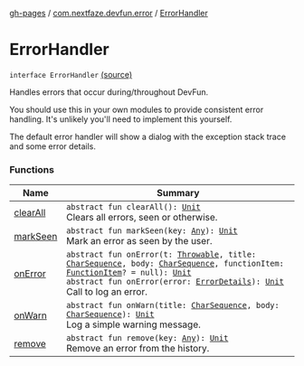 [gh-pages](../../index.md) / [com.nextfaze.devfun.error](../index.md) / [ErrorHandler](./index.md)

# ErrorHandler

`interface ErrorHandler` [(source)](https://github.com/NextFaze/dev-fun/tree/master/devfun/src/main/java/com/nextfaze/devfun/error/Handler.kt#L62)

Handles errors that occur during/throughout DevFun.

You should use this in your own modules to provide consistent error handling.
It's unlikely you'll need to implement this yourself.

The default error handler will show a dialog with the exception stack trace and some error details.

### Functions

| Name | Summary |
|---|---|
| [clearAll](clear-all.md) | `abstract fun clearAll(): `[`Unit`](https://kotlinlang.org/api/latest/jvm/stdlib/kotlin/-unit/index.html)<br>Clears all errors, seen or otherwise. |
| [markSeen](mark-seen.md) | `abstract fun markSeen(key: `[`Any`](https://kotlinlang.org/api/latest/jvm/stdlib/kotlin/-any/index.html)`): `[`Unit`](https://kotlinlang.org/api/latest/jvm/stdlib/kotlin/-unit/index.html)<br>Mark an error as seen by the user. |
| [onError](on-error.md) | `abstract fun onError(t: `[`Throwable`](https://kotlinlang.org/api/latest/jvm/stdlib/kotlin/-throwable/index.html)`, title: `[`CharSequence`](https://kotlinlang.org/api/latest/jvm/stdlib/kotlin/-char-sequence/index.html)`, body: `[`CharSequence`](https://kotlinlang.org/api/latest/jvm/stdlib/kotlin/-char-sequence/index.html)`, functionItem: `[`FunctionItem`](../../com.nextfaze.devfun.core/-function-item/index.md)`? = null): `[`Unit`](https://kotlinlang.org/api/latest/jvm/stdlib/kotlin/-unit/index.html)<br>`abstract fun onError(error: `[`ErrorDetails`](../-error-details/index.md)`): `[`Unit`](https://kotlinlang.org/api/latest/jvm/stdlib/kotlin/-unit/index.html)<br>Call to log an error. |
| [onWarn](on-warn.md) | `abstract fun onWarn(title: `[`CharSequence`](https://kotlinlang.org/api/latest/jvm/stdlib/kotlin/-char-sequence/index.html)`, body: `[`CharSequence`](https://kotlinlang.org/api/latest/jvm/stdlib/kotlin/-char-sequence/index.html)`): `[`Unit`](https://kotlinlang.org/api/latest/jvm/stdlib/kotlin/-unit/index.html)<br>Log a simple warning message. |
| [remove](remove.md) | `abstract fun remove(key: `[`Any`](https://kotlinlang.org/api/latest/jvm/stdlib/kotlin/-any/index.html)`): `[`Unit`](https://kotlinlang.org/api/latest/jvm/stdlib/kotlin/-unit/index.html)<br>Remove an error from the history. |
